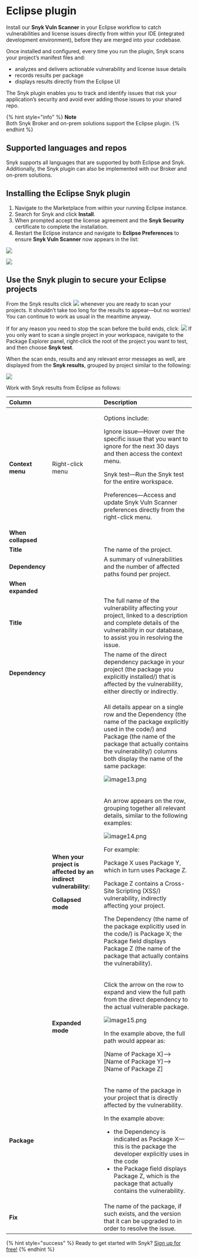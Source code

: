 # Eclipse plugin

Install our **Snyk Vuln Scanner** in your Eclipse workflow to catch vulnerabilities and license issues directly from within your IDE \(integrated development environment\), before they are merged into your codebase.

Once installed and configured, every time you run the plugin, Snyk scans your project’s manifest files and:

* analyzes and delivers actionable vulnerability and license issue details
* records results per package
* displays results directly from the Eclipse UI

The Snyk plugin enables you to track and identify issues that risk your application’s security and avoid ever adding those issues to your shared repo.

{% hint style="info" %}
**Note**  
Both Snyk Broker and on-prem solutions support the Eclipse plugin.
{% endhint %}

## Supported languages and repos

Snyk supports all languages that are supported by both Eclipse and Snyk. Additionally, the Snyk plugin can also be implemented with our Broker and on-prem solutions.

## Installing the Eclipse Snyk plugin

1. Navigate to the Marketplace from within your running Eclipse instance.
2. Search for Snyk and click **Install**. 
3. When prompted accept the license agreement and the **Snyk Security** certificate to complete the installation.
4. Restart the Eclipse instance and navigate to **Eclipse Preferences** to ensure **Snyk Vuln Scanner** now appears in the list: 

![](../../.gitbook/assets/uuid-01198b42-f020-2cc5-c20f-93817eeb44a4-en.png)

![](../../.gitbook/assets/uuid-928012b7-8e49-fe6f-4965-77c5db026784-en.png)

## Use the Snyk plugin to secure your Eclipse projects

From the Snyk results click ![](../../.gitbook/assets/uuid-aa090aa8-d4fe-eb5d-2505-54a0b1555be9-en.png) whenever you are ready to scan your projects. It shouldn’t take too long for the results to appear—but no worries! You can continue to work as usual in the meantime anyway.

If for any reason you need to stop the scan before the build ends, click: ![](../../.gitbook/assets/uuid-29be01e6-6913-25f8-15ed-a8cf47230fa0-en.png) If you only want to scan a single project in your workspace, navigate to the Package Explorer panel, right-click the root of the project you want to test, and then choose **Snyk test**.

When the scan ends, results and any relevant error messages as well, are displayed from the **Snyk results**, grouped by project similar to the following:

![](../../.gitbook/assets/uuid-e868f739-eb55-9bd6-be33-acbb230ec1fa-en.png)

Work with Snyk results from Eclipse as follows:

<table>
  <thead>
    <tr>
      <th style="text-align:left"><b>Column</b>
      </th>
      <th style="text-align:left"></th>
      <th style="text-align:left"><b>Description</b>
      </th>
    </tr>
  </thead>
  <tbody>
    <tr>
      <td style="text-align:left"><b>Context menu</b>
      </td>
      <td style="text-align:left">Right-click menu</td>
      <td style="text-align:left">
        <p>Options include:</p>
        <p>Ignore issue&#x2014;Hover over the specific issue that you want to ignore
          for the next 30 days and then access the context menu.</p>
        <p>Snyk test&#x2014;Run the Snyk test for the entire workspace.</p>
        <p>Preferences&#x2014;Access and update Snyk Vuln Scanner preferences directly
          from the right-click menu.</p>
      </td>
    </tr>
    <tr>
      <td style="text-align:left"><b>When collapsed</b>
      </td>
      <td style="text-align:left"></td>
      <td style="text-align:left"></td>
    </tr>
    <tr>
      <td style="text-align:left"><b>Title</b>
      </td>
      <td style="text-align:left"></td>
      <td style="text-align:left">The name of the project.</td>
    </tr>
    <tr>
      <td style="text-align:left"><b>Dependency</b>
      </td>
      <td style="text-align:left"></td>
      <td style="text-align:left">A summary of vulnerabilities and the number of affected paths found per
        project.</td>
    </tr>
    <tr>
      <td style="text-align:left"><b>When expanded</b>
      </td>
      <td style="text-align:left"></td>
      <td style="text-align:left"></td>
    </tr>
    <tr>
      <td style="text-align:left"><b>Title</b>
      </td>
      <td style="text-align:left"></td>
      <td style="text-align:left">The full name of the vulnerability affecting your project, linked to a
        description and complete details of the vulnerability in our database,
        to assist you in resolving the issue.</td>
    </tr>
    <tr>
      <td style="text-align:left"><b>Dependency</b>
      </td>
      <td style="text-align:left"></td>
      <td style="text-align:left">The name of the direct dependency package in your project (the package
        you explicitly installed/) that is affected by the vulnerability, either
        directly or indirectly.</td>
    </tr>
    <tr>
      <td style="text-align:left"></td>
      <td style="text-align:left"></td>
      <td style="text-align:left">
        <p>All details appear on a single row and the Dependency (the name of the
          package explicitly used in the code/) and Package (the name of the package
          that actually contains the vulnerability/) columns both display the name
          of the same package:</p>
        <p>
          <img src="../../.gitbook/assets/uuid-e7accdc1-7495-e7a5-7a64-2403b066cb03-en.png"
          alt="image13.png" />
        </p>
      </td>
    </tr>
    <tr>
      <td style="text-align:left"></td>
      <td style="text-align:left">
        <p><b>When your project is affected by an indirect vulnerability:</b>
        </p>
        <p><b>Collapsed mode</b>
        </p>
      </td>
      <td style="text-align:left">
        <p>An arrow appears on the row, grouping together all relevant details, similar
          to the following examples:</p>
        <p>
          <img src="../../.gitbook/assets/uuid-c71f67d1-80a3-7485-b33b-e602a1a5050e-en.png"
          alt="image14.png" />
        </p>
        <p>For example:</p>
        <p>Package X uses Package Y, which in turn uses Package Z.</p>
        <p>Package Z contains a Cross-Site Scripting (XSS/) vulnerability, indirectly
          affecting your project.</p>
        <p>The Dependency (the name of the package explicitly used in the code/) is
          Package X; the Package field displays Package Z (the name of the package
          that actually contains the vulnerability).</p>
      </td>
    </tr>
    <tr>
      <td style="text-align:left"></td>
      <td style="text-align:left"><b>Expanded mode</b>
      </td>
      <td style="text-align:left">
        <p>Click the arrow on the row to expand and view the full path from the direct
          dependency to the actual vulnerable package.</p>
        <p>
          <img src="../../.gitbook/assets/uuid-35658aaf-3359-80c2-c094-41a34c7863cc-en.png"
          alt="image15.png" />
        </p>
        <p>In the example above, the full path would appear as:</p>
        <p>[Name of Package X]--&gt;[Name of Package Y]--&gt;[Name of Package Z]</p>
      </td>
    </tr>
    <tr>
      <td style="text-align:left"><b>Package</b>
      </td>
      <td style="text-align:left"></td>
      <td style="text-align:left">
        <p>The name of the package in your project that is directly affected by the
          vulnerability.</p>
        <p>In the example above:</p>
        <ul>
          <li>the Dependency is indicated as Package X&#x2014;this is the package the
            developer explicitly uses in the code</li>
          <li>the Package field displays Package Z, which is the package that actually
            contains the vulnerability.</li>
        </ul>
      </td>
    </tr>
    <tr>
      <td style="text-align:left"><b>Fix</b>
      </td>
      <td style="text-align:left"></td>
      <td style="text-align:left">The name of the package, if such exists, and the version that it can be
        upgraded to in order to resolve the issue.</td>
    </tr>
  </tbody>
</table>

{% hint style="success" %}
Ready to get started with Snyk? [Sign up for free!](https://snyk.io/login?cta=sign-up&loc=footer&page=support_docs_page)
{% endhint %}

